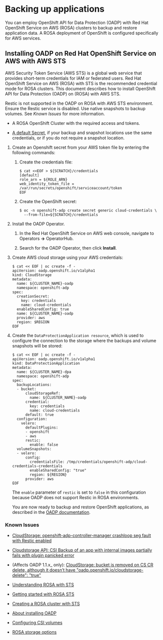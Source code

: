 # Backing up applications

You can employ OpenShift API for Data Protection (OADP) with Red Hat OpenShift Service on AWS (ROSA) clusters to backup and restore application data. A ROSA deployment of OpenShift is configured specifically for AWS services.

## Installing OADP on Red Hat OpenShift Service on AWS with AWS STS

AWS Security Token Service (AWS STS) is a global web service that provides short-term credentials for IAM or federated users. Red Hat OpenShift Service on AWS (ROSA) with STS is the recommended credential mode for ROSA clusters. This document describes how to install OpenShift API for Data Protection (OADP) on (ROSA) with AWS STS.



Restic is not supported in the OADP on ROSA with AWS STS environment. Ensure the Restic service is disabled. Use native snapshots to backup volumes. See *Known Issues* for more information.



-   A ROSA OpenShift Cluster with the required access and tokens.

-   [A default Secret](https://docs.openshift.com/container-platform/4.12/backup_and_restore/application_backup_and_restore/installing/installing-oadp-aws.html#oadp-creating-default-secret_installing-oadp-aws), if your backup and snapshot locations use the same credentials, or if you do not require a snapshot location.

1.  Create an Openshift secret from your AWS token file by entering the following commands:

    1.  Create the credentials file:

        ``` terminal
        $ cat <<EOF > ${SCRATCH}/credentials
        [default]
        role_arn = ${ROLE_ARN}
        web_identity_token_file = /var/run/secrets/openshift/serviceaccount/token
        EOF
        ```

    2.  Create the OpenShift secret:

        ``` terminal
        $ oc -n openshift-adp create secret generic cloud-credentials \
          --from-file=${SCRATCH}/credentials
        ```

2.  Install the OADP Operator.

    1.  In the Red Hat OpenShift Service on AWS web console, navigate to Operators **→** OperatorHub.

    2.  Search for the OADP Operator, then click **Install**.

3.  Create AWS cloud storage using your AWS credentials:

    ``` terminal
    $ cat << EOF | oc create -f -
    apiVersion: oadp.openshift.io/v1alpha1
    kind: CloudStorage
    metadata:
      name: ${CLUSTER_NAME}-oadp
      namespace: openshift-adp
    spec:
      creationSecret:
        key: credentials
        name: cloud-credentials
      enableSharedConfig: true
      name: ${CLUSTER_NAME}-oadp
      provider: aws
      region: $REGION
    EOF
    ```

4.  Create the `DataProtectionApplication resource`, which is used to configure the connection to the storage where the backups and volume snapshots will be stored:

    ``` terminal
    $ cat << EOF | oc create -f -
    apiVersion: oadp.openshift.io/v1alpha1
    kind: DataProtectionApplication
    metadata:
      name: ${CLUSTER_NAME}-dpa
      namespace: openshift-adp
    spec:
      backupLocations:
      - bucket:
          cloudStorageRef:
            name: ${CLUSTER_NAME}-oadp
          credential:
            key: credentials
            name: cloud-credentials
          default: true
      configuration:
        velero:
          defaultPlugins:
          - openshift
          - aws
          restic:
            enable: false
      volumeSnapshots:
      - velero:
          config:
            credentialsFile: /tmp/credentials/openshift-adp/cloud-credentials-credentials
            enableSharedConfig: "true"
            region: ${REGION}
          provider: aws
    EOF
    ```

    

    The `enable` parameter of `restic` is set to `false` in this configuration because OADP does not support Restic in ROSA environments.

    

    You are now ready to backup and restore OpenShift applications, as described in the [OADP documentation](https://docs.openshift.com/container-platform/4.11/backup_and_restore/application_backup_and_restore/backing_up_and_restoring/backing-up-applications.html).

### Known Issues

-   [CloudStorage: openshift-adp-controller-manager crashloop seg fault with Restic enabled](https://issues.redhat.com/browse/OADP-1054)

-   [Cloudstorage API: CSI Backup of an app with internal images partially fails with plugin panicked error](https://issues.redhat.com/browse/OADP-1057)

-   (Affects OADP 1.1.x\_ only): [CloudStorage: bucket is removed on CS CR delete, although it doesn’t have "oadp.openshift.io/cloudstorage-delete": "true"](https://issues.redhat.com/browse/OADP-1055)

<!-- -->

-   [Understanding ROSA with STS](https://docs.openshift.com/rosa/rosa_architecture/rosa-understanding.html)

-   [Getting started with ROSA STS](https://docs.openshift.com/rosa/rosa_getting_started/rosa-sts-getting-started-workflow.html)

-   [Creating a ROSA cluster with STS](https://docs.openshift.com/rosa/rosa_install_access_delete_clusters/rosa-sts-creating-a-cluster-quickly.html)

-   [About installing OADP](https://docs.openshift.com/container-platform/4.12/backup_and_restore/application_backup_and_restore/installing/about-installing-oadp.html)

-   [Configuring CSI volumes](https://docs.openshift.com/container-platform/4.12/storage/container_storage_interface/persistent-storage-csi.html)

-   [ROSA storage options](https://docs.openshift.com/rosa/rosa_architecture/rosa_policy_service_definition/rosa-service-definition.html#rosa-sdpolicy-storage_rosa-service-definition)
